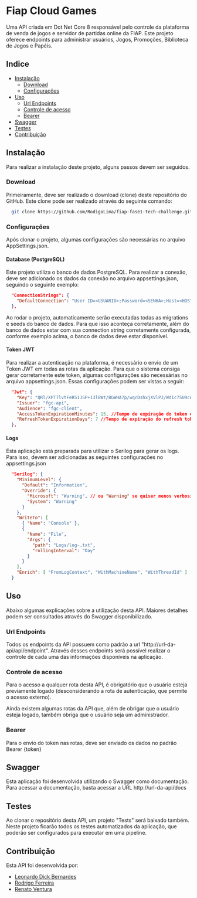 # Fiap Cloud Games

Uma API criada em Dot Net Core 8 responsável pelo controle da plataforma de venda de jogos e servidor de partidas online da FIAP. Este projeto oferece endpoints para administrar usuários, Jogos, Promoções, Biblioteca de Jogos e Papéis.

## Indice

- [Instalação](#instalação)
  - [Download](#download)
  - [Configurações](#configurações)
- [Uso](#uso)
  - [Url Endpoints](#url-endpoints)
  - [Controle de acesso](#controle-de-acesso)
  - [Bearer](#bearer)
- [Swagger](#swagger)
- [Testes](#testes)
- [Contribuição](#contribuição)

## Instalação

Para realizar a instalação deste projeto, alguns passos devem ser seguidos.

### Download

Primeiramente, deve ser realizado o download (clone) deste repositório do GitHub. Este clone pode ser realizado através do seguinte comando:

```bash
  git clone https://github.com/RodigoLima/fiap-fase1-tech-challenge.git
```

### Configurações

Após clonar o projeto, algumas configurações são necessárias no arquivo AppSettings.json.

#### Database (PostgreSQL)

Este projeto utiliza o banco de dados PostgreSQL. Para realizar a conexão, deve ser adicionado os dados da conexão no arquivo appsettings.json, seguindo o seguinte exemplo:

```json
  "ConnectionStrings": {
    "DefaultConnection": "User ID=<USUARIO>;Password=<SENHA>;Host=<HOST>;Port=5432;Database=<DATABASE>;Pooling=true;"
  },
```

Ao rodar o projeto, automaticamente serão executadas todas as migrations e seeds do banco de dados. Para que isso aconteça corretamente, além do banco de dados estar com sua connection string corretamente configurada, conforme exemplo acima, o banco de dados deve estar disponível.

#### Token JWT

Para realizar a autenticação na plataforma, é necessário o envio de um Token JWT em todas as rotas da aplicação. Para que o sistema consiga gerar corretamente este token, algumas configurações são necessárias no arquivo appsettings.json. Essas configurações podem ser vistas a seguir:

```json
  "Jwt": {
    "Key": "QRl/XPT7lvtFeR51JSP+13l8Wt/BGWHA7p/wqcDshxjXVlPJ/WdIc75U9ceCLwz6ffdHRR+FlUgSelz9tEZ+nA==", //Chave em Base64.
    "Issuer": "fgc-api",
    "Audience": "fgc-client",
    "AccessTokenExpirationMinutes": 15, //Tempo de expiração do token em minutos.
    "RefreshTokenExpirationDays": 7 //Tempo de expiração do refresh token em dias.
  },
```

#### Logs

Esta aplicação está preparada para utilizar o Serilog para gerar os logs. Para isso, devem ser adicionadas as seguintes configurações no appsettings.json

```json
  "Serilog": {
    "MinimumLevel": {
      "Default": "Information",
      "Override": {
        "Microsoft": "Warning", // ou "Warning" se quiser menos verbosidade
        "System": "Warning"
      }
    },
    "WriteTo": [
      { "Name": "Console" },
      {
        "Name": "File",
        "Args": {
          "path": "Logs/log-.txt",
          "rollingInterval": "Day"
        }
      }
    ],
    "Enrich": [ "FromLogContext", "WithMachineName", "WithThreadId" ]
  }
```

## Uso

Abaixo algumas explicações sobre a utilização desta API. Maiores detalhes podem ser consultados através do Swagger disponibilizado.

### Url Endpoints

Todos os endpoints da API possuem como padrão a url "http://url-da-api/api/endpoint". Através desses endpoints será possível realizar o controle de cada uma das informações disponíveis na aplicação.

### Controle de acesso

Para o acesso a qualquer rota desta API, é obrigatório que o usuário esteja previamente logado (desconsiderando a rota de autenticação, que permite o acesso externo).

Ainda existem algumas rotas da API que, além de obrigar que o usuário esteja logado, também obriga que o usuário seja um administrador.

### Bearer

Para o envio do token nas rotas, deve ser enviado os dados no padrão Bearer {token}

## Swagger

Esta aplicação foi desenvolvida utilizando o Swagger como documentação. Para acessar a documentação, basta acessar a URL http://url-da-api/docs

## Testes

Ao clonar o repositório desta API, um projeto "Tests" será baixado também. Neste projeto ficarão todos os testes automatizados da aplicação, que poderão ser configurados para executar em uma pipeline.

## Contribuição

Esta API foi desenvolvida por:

- [Leonardo Dick Bernardes](http://github.com/oleonardodick)
- [Rodrigo Ferreira](https://github.com/RodigoLima)
- [Renato Ventura](http://github.com/renydev)
